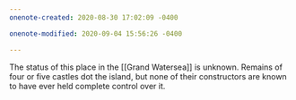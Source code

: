 ```yaml
---
onenote-created: 2020-08-30 17:02:09 -0400

onenote-modified: 2020-09-04 15:56:26 -0400

---
```


The status of this place in the [[Grand Watersea]] is unknown. Remains of four or five castles dot the island, but none of their constructors are known to have ever held complete control over it.
